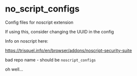 # no_script_configs
Config files for noscript extension

If using this, consider changing the UUID in the config

Info on noscript here:

https://trisquel.info/en/browser/addons/noscript-security-suite

bad repo name - should be `noscript_configs`

oh well...
